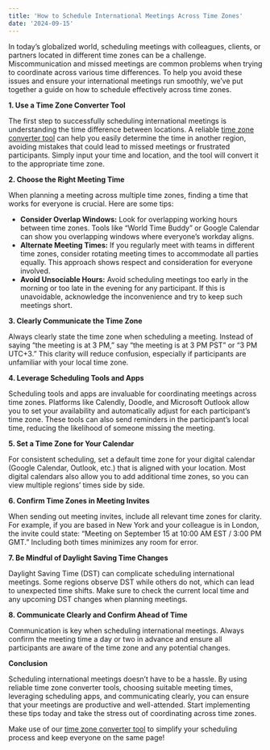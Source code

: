 ```yaml
---
title: 'How to Schedule International Meetings Across Time Zones'
date: '2024-09-15'
---
```


In today’s globalized world, scheduling meetings with colleagues, clients, or partners located in different time zones can be a challenge. Miscommunication and missed meetings are common problems when trying to coordinate across various time differences. To help you avoid these issues and ensure your international meetings run smoothly, we’ve put together a guide on how to schedule effectively across time zones.

**1. Use a Time Zone Converter Tool**

The first step to successfully scheduling international meetings is understanding the time difference between locations. A reliable [time zone converter tool](https://www.notion.so/How-to-Schedule-International-Meetings-Across-Time-Zones-4e6f5212dbfd4606b3c0567a2af03145?pvs=21) can help you easily determine the time in another region, avoiding mistakes that could lead to missed meetings or frustrated participants. Simply input your time and location, and the tool will convert it to the appropriate time zone.

**2. Choose the Right Meeting Time**

When planning a meeting across multiple time zones, finding a time that works for everyone is crucial. Here are some tips:

- **Consider Overlap Windows:** Look for overlapping working hours between time zones. Tools like “World Time Buddy” or Google Calendar can show you overlapping windows where everyone’s workday aligns.
- **Alternate Meeting Times:** If you regularly meet with teams in different time zones, consider rotating meeting times to accommodate all parties equally. This approach shows respect and consideration for everyone involved.
- **Avoid Unsociable Hours:** Avoid scheduling meetings too early in the morning or too late in the evening for any participant. If this is unavoidable, acknowledge the inconvenience and try to keep such meetings short.

**3. Clearly Communicate the Time Zone**

Always clearly state the time zone when scheduling a meeting. Instead of saying “the meeting is at 3 PM,” say “the meeting is at 3 PM PST” or “3 PM UTC+3.” This clarity will reduce confusion, especially if participants are unfamiliar with your local time zone.

**4. Leverage Scheduling Tools and Apps**

Scheduling tools and apps are invaluable for coordinating meetings across time zones. Platforms like Calendly, Doodle, and Microsoft Outlook allow you to set your availability and automatically adjust for each participant’s time zone. These tools can also send reminders in the participant’s local time, reducing the likelihood of someone missing the meeting.

**5. Set a Time Zone for Your Calendar**

For consistent scheduling, set a default time zone for your digital calendar (Google Calendar, Outlook, etc.) that is aligned with your location. Most digital calendars also allow you to add additional time zones, so you can view multiple regions’ times side by side.

**6. Confirm Time Zones in Meeting Invites**

When sending out meeting invites, include all relevant time zones for clarity. For example, if you are based in New York and your colleague is in London, the invite could state: “Meeting on September 15 at 10:00 AM EST / 3:00 PM GMT.” Including both times minimizes any room for error.

**7. Be Mindful of Daylight Saving Time Changes**

Daylight Saving Time (DST) can complicate scheduling international meetings. Some regions observe DST while others do not, which can lead to unexpected time shifts. Make sure to check the current local time and any upcoming DST changes when planning meetings.

**8. Communicate Clearly and Confirm Ahead of Time**

Communication is key when scheduling international meetings. Always confirm the meeting time a day or two in advance and ensure all participants are aware of the time zone and any potential changes.

**Conclusion**

Scheduling international meetings doesn’t have to be a hassle. By using reliable time zone converter tools, choosing suitable meeting times, leveraging scheduling apps, and communicating clearly, you can ensure that your meetings are productive and well-attended. Start implementing these tips today and take the stress out of coordinating across time zones.

Make use of our [time zone converter tool](https://www.timehub.work) to simplify your scheduling process and keep everyone on the same page!